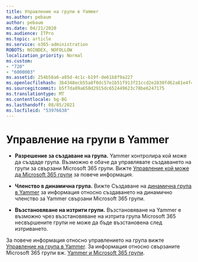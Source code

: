 ```yaml
---
title: Управление на групи в Yammer
ms.author: pebaum
author: pebaum
ms.date: 04/21/2020
ms.audience: ITPro
ms.topic: article
ms.service: o365-administration
ROBOTS: NOINDEX, NOFOLLOW
localization_priority: Normal
ms.custom:
- "720"
- "6000003"
ms.assetid: 254b58a6-a85d-4c1c-b19f-de61b8f9a227
ms.openlocfilehash: 3b4348ecb55a8f0dc57e1b51f913f21ccd2e2830fd62a81e4f47a77ef371a226
ms.sourcegitcommit: b5f7da89a650d2915dc652449623c78be6247175
ms.translationtype: MT
ms.contentlocale: bg-BG
ms.lasthandoff: 08/05/2021
ms.locfileid: "53976638"
---
```

# <a name="manage-groups-in-yammer"></a>Управление на групи в Yammer

- **Разрешение за създаване на група.** Yammer контролира кой може да създаде група. Възможно е обаче да управлявате създаването на групи за свързани Microsoft 365 групи. Вижте [Управление кой може да Microsoft 365 групи](https://docs.microsoft.com/microsoft-365/admin/create-groups/manage-creation-of-groups) за повече информация.

- **Членство в динамична група.** Вижте Създаване на [динамична група в Yammer](https://docs.microsoft.com/yammer/manage-yammer-groups/create-a-dynamic-group) за информация относно създаването на динамично членство за Yammer свързани Microsoft 365 групи.

- **Възстановяване на изтрити групи.** Възстановяване на Yammer е възможно чрез възстановяване на изтрита група Microsoft 365 несвършените групи не може да бъде възстановена след изтриването. [](https://docs.microsoft.com/microsoft-365/admin/create-groups/restore-deleted-group)

За повече информация относно управлението на група вижте [Управление на група в Yammer](https://support.office.com/article/Manage-a-group-in-Yammer-6e05c6d6-5548-4c88-89cd-e6757a514ef2). За информация относно свързаните Microsoft 365 групи вж. [Yammer и Microsoft 365 групи](https://docs.microsoft.com/yammer/manage-yammer-groups/yammer-and-office-365-groups).
  
